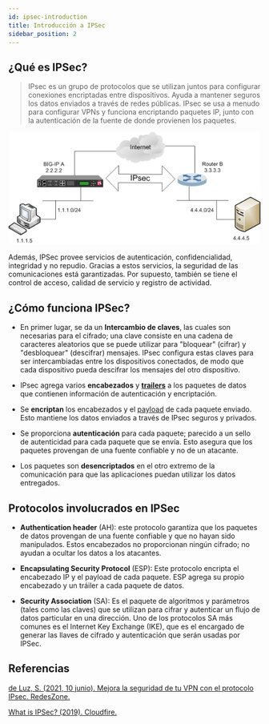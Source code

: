 ```yaml
---
id: ipsec-introduction
title: Introducción a IPSec
sidebar_position: 2
---
```


## ¿Qué es IPSec?

> IPsec es un grupo de protocolos que se utilizan juntos para configurar conexiones encriptadas entre dispositivos. Ayuda a mantener seguros los datos enviados a través de redes públicas. IPsec se usa a menudo para configurar VPNs y funciona encriptando paquetes IP, junto con la autenticación de la fuente de donde provienen los paquetes.

<p align="center">
  <img src="/img/communication_security/ipsec.png" alt="IPSec"/>
</p>

Además, IPSec provee servicios de autenticación, confidencialidad, integridad y no repudio. Gracias a estos servicios, la seguridad de las comunicaciones está garantizadas. Por supuesto, también se tiene el control de acceso, calidad de servicio y registro de actividad.

## ¿Cómo funciona IPSec?

- En primer lugar, se da un **Intercambio de claves**, las cuales son necesarias para el cifrado; una clave consiste en una cadena de caracteres aleatorios que se puede utilizar para "bloquear" (cifrar) y "desbloquear" (descifrar) mensajes. IPsec configura estas claves para ser intercambiadas entre los dispositivos conectados, de modo que cada dispositivo pueda descifrar los mensajes del otro dispositivo.

- IPsec agrega varios **encabezados** y **[trailers](https://www.speedcheck.org/wiki/packet/#packet-structure)** a los paquetes de datos que contienen información de autenticación y encriptación.

- Se **encriptan** los encabezados y el [payload](<https://en.wikipedia.org/wiki/Payload_(computing)>) de cada paquete enviado. Esto mantiene los datos enviados a través de IPsec seguros y privados.

- Se proporciona **autenticación** para cada paquete; parecido a un sello de autenticidad para cada paquete que se envía. Esto asegura que los paquetes provengan de una fuente confiable y no de un atacante.

- Los paquetes son **desencriptados** en el otro extremo de la comunicación para que las aplicaciones puedan utilizar los datos entregados.

## Protocolos involucrados en IPSec

- **Authentication header** (AH): este protocolo garantiza que los paquetes de datos provengan de una fuente confiable y que no hayan sido manipulados. Estos encabezados no proporcionan ningún cifrado; no ayudan a ocultar los datos a los atacantes.

- **Encapsulating Security Protocol** (ESP): Este protocolo encripta el encabezado IP y el payload de cada paquete. ESP agrega su propio encabezado y un tráiler a cada paquete de datos.

- **Security Association** (SA): Es el paquete de algoritmos y parámetros (tales como las claves) que se utilizan para cifrar y autenticar un flujo de datos particular en una dirección. Uno de los protocolos SA más comunes es el Internet Key Exchange (IKE), que es el encargado de generar las llaves de cifrado y autenticación que serán usadas por IPSec.

## Referencias

[de Luz, S. (2021, 10 junio). Mejora la seguridad de tu VPN con el protocolo IPsec. RedesZone.](https://www.redeszone.net/tutoriales/vpn/ipsec-que-es-como-funciona/)

[What is IPSec? (2019). Cloudfire.](https://www.cloudflare.com/learning/network-layer/what-is-ipsec/)
